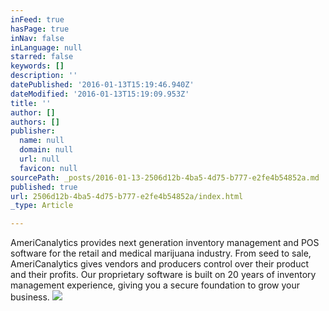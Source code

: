 ```yaml
---
inFeed: true
hasPage: true
inNav: false
inLanguage: null
starred: false
keywords: []
description: ''
datePublished: '2016-01-13T15:19:46.940Z'
dateModified: '2016-01-13T15:19:09.953Z'
title: ''
author: []
authors: []
publisher:
  name: null
  domain: null
  url: null
  favicon: null
sourcePath: _posts/2016-01-13-2506d12b-4ba5-4d75-b777-e2fe4b54852a.md
published: true
url: 2506d12b-4ba5-4d75-b777-e2fe4b54852a/index.html
_type: Article

---
```

AmeriCanalytics provides next generation inventory management and POS software for the retail and medical marijuana industry. From seed to sale, AmeriCanalytics gives vendors and producers control over their product and their profits. Our proprietary software is built on 20 years of inventory management experience, giving you a secure foundation to grow your business. ![](https://the-grid-user-content.s3-us-west-2.amazonaws.com/9a70616f-52ea-49ab-8151-c2ca1ba42e9e.jpg)